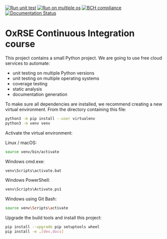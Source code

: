 [![Run unit test](https://github.com/fspoendlin/ci-course/actions/workflows/unit_test.yml/badge.svg)](https://github.com/fspoendlin/ci-course/actions/workflows/unit_test.yml)
[![Run on multiple os](https://github.com/fspoendlin/ci-course/actions/workflows/unit_test_os.yml/badge.svg)](https://github.com/fspoendlin/ci-course/actions/workflows/unit_test_os.yml)
[![BCH compliance](https://bettercodehub.com/edge/badge/fspoendlin/ci-course?branch=main)](https://bettercodehub.com/)
[![Documentation Status](https://readthedocs.org/projects/ci-course-fs/badge/?version=latest)](https://ci-course-fs.readthedocs.io/en/latest/?badge=latest)
 
# OxRSE Continuous Integration course

This project contains a small Python project. We are going to use free cloud services to automate:

- unit testing on multiple Python versions
- unit testing on multiple operating systems
- coverage testing
- static analysis
- documentation generation

To make sure all dependencies are installed, we recommend creating a new virtual environment.
From the directory containing this file:

```bash
python3 -m pip install --user virtualenv
python3 -m venv venv
```

Activate the virtual environment:

Linux / macOS:
```bash
source venv/bin/activate
```

Windows cmd.exe:
```bash
venv\Scripts\activate.bat
```

Windows PowerShell:
```bash
venv\Scripts\Activate.ps1
```

Windows using Git Bash:
```bash
source venv\Scripts\activate
```

Upgrade the build tools and install this project:

```bash
pip install --upgrade pip setuptools wheel
pip install -e .[dev,docs]
```
